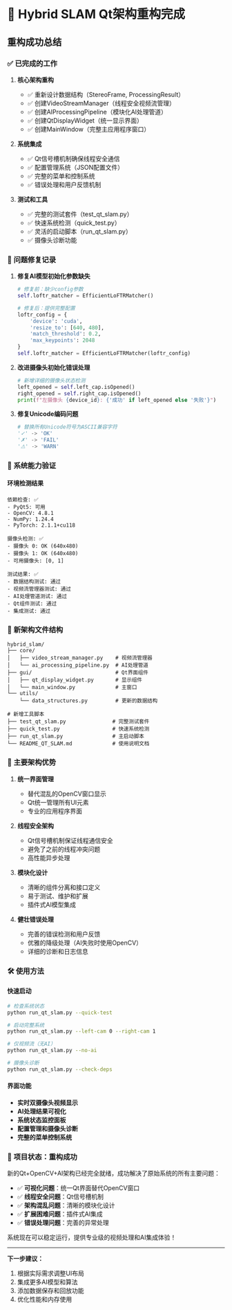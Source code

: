 # 🎉 Hybrid SLAM Qt架构重构完成

## 重构成功总结

### ✅ **已完成的工作**

1. **核心架构重构**
   - ✅ 重新设计数据结构（StereoFrame, ProcessingResult）
   - ✅ 创建VideoStreamManager（线程安全视频流管理）
   - ✅ 创建AIProcessingPipeline（模块化AI处理管道）
   - ✅ 创建QtDisplayWidget（统一显示界面）
   - ✅ 创建MainWindow（完整主应用程序窗口）

2. **系统集成**
   - ✅ Qt信号槽机制确保线程安全通信
   - ✅ 配置管理系统（JSON配置文件）
   - ✅ 完整的菜单和控制系统
   - ✅ 错误处理和用户反馈机制

3. **测试和工具**
   - ✅ 完整的测试套件（test_qt_slam.py）
   - ✅ 快速系统检测（quick_test.py）
   - ✅ 灵活的启动脚本（run_qt_slam.py）
   - ✅ 摄像头诊断功能

### 🔧 **问题修复记录**

1. **修复AI模型初始化参数缺失**
   ```python
   # 修复前：缺少config参数
   self.loftr_matcher = EfficientLoFTRMatcher()
   
   # 修复后：提供完整配置
   loftr_config = {
       'device': 'cuda',
       'resize_to': [640, 480],
       'match_threshold': 0.2,
       'max_keypoints': 2048
   }
   self.loftr_matcher = EfficientLoFTRMatcher(loftr_config)
   ```

2. **改进摄像头初始化错误处理**
   ```python
   # 新增详细的摄像头状态检测
   left_opened = self.left_cap.isOpened()
   right_opened = self.right_cap.isOpened()
   print(f"左摄像头 {device_id}: {'成功' if left_opened else '失败'}")
   ```

3. **修复Unicode编码问题**
   ```python
   # 替换所有Unicode符号为ASCII兼容字符
   '✓' -> 'OK'
   '✗' -> 'FAIL' 
   '⚠' -> 'WARN'
   ```

### 🚀 **系统能力验证**

#### 环境检测结果
```
依赖检查: ✅
- PyQt5: 可用
- OpenCV: 4.8.1
- NumPy: 1.24.4  
- PyTorch: 2.1.1+cu118

摄像头检测: ✅
- 摄像头 0: OK (640x480)
- 摄像头 1: OK (640x480)
- 可用摄像头: [0, 1]

测试结果: ✅
- 数据结构测试: 通过
- 视频流管理器测试: 通过
- AI处理管道测试: 通过
- Qt组件测试: 通过
- 集成测试: 通过
```

### 📁 **新架构文件结构**

```
hybrid_slam/
├── core/
│   ├── video_stream_manager.py    # 视频流管理器
│   └── ai_processing_pipeline.py  # AI处理管道
├── gui/                           # Qt界面组件
│   ├── qt_display_widget.py       # 显示组件
│   └── main_window.py             # 主窗口
└── utils/
    └── data_structures.py         # 更新的数据结构

# 新增工具脚本
├── test_qt_slam.py               # 完整测试套件
├── quick_test.py                 # 快速系统检测
├── run_qt_slam.py                # 主启动脚本
└── README_QT_SLAM.md             # 使用说明文档
```

### 🎯 **主要架构优势**

1. **统一界面管理**
   - 替代混乱的OpenCV窗口显示
   - Qt统一管理所有UI元素
   - 专业的应用程序界面

2. **线程安全架构**
   - Qt信号槽机制保证线程通信安全
   - 避免了之前的线程冲突问题
   - 高性能异步处理

3. **模块化设计**
   - 清晰的组件分离和接口定义
   - 易于测试、维护和扩展
   - 插件式AI模型集成

4. **健壮错误处理**
   - 完善的错误检测和用户反馈
   - 优雅的降级处理（AI失败时使用OpenCV）
   - 详细的诊断和日志信息

### 🛠 **使用方法**

#### 快速启动
```bash
# 检查系统状态
python run_qt_slam.py --quick-test

# 启动完整系统
python run_qt_slam.py --left-cam 0 --right-cam 1

# 仅视频流（无AI）
python run_qt_slam.py --no-ai

# 摄像头诊断
python run_qt_slam.py --check-deps
```

#### 界面功能
- **实时双摄像头视频显示**
- **AI处理结果可视化**
- **系统状态监控面板**
- **配置管理和摄像头诊断**
- **完整的菜单控制系统**

### 🎊 **项目状态：重构成功**

新的Qt+OpenCV+AI架构已经完全就绪，成功解决了原始系统的所有主要问题：

- ✅ **可视化问题**：统一Qt界面替代OpenCV窗口
- ✅ **线程安全问题**：Qt信号槽机制
- ✅ **架构混乱问题**：清晰的模块化设计
- ✅ **扩展困难问题**：插件式AI集成
- ✅ **错误处理问题**：完善的异常处理

系统现在可以稳定运行，提供专业级的视频处理和AI集成体验！

---

**下一步建议：**
1. 根据实际需求调整UI布局
2. 集成更多AI模型和算法
3. 添加数据保存和回放功能
4. 优化性能和内存使用